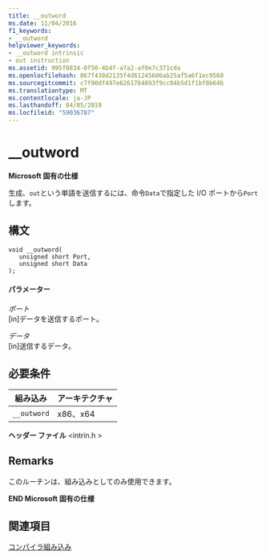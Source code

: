```yaml
---
title: __outword
ms.date: 11/04/2016
f1_keywords:
- __outword
helpviewer_keywords:
- __outword intrinsic
- out instruction
ms.assetid: 995f8834-0f50-4b4f-a7a2-af0e7c371cda
ms.openlocfilehash: 067f438d2135f4d61245606ab25af5a6f1ec9568
ms.sourcegitcommit: c7f90df497e6261764893f9cc04b5d1f1bf0b64b
ms.translationtype: MT
ms.contentlocale: ja-JP
ms.lasthandoff: 04/05/2019
ms.locfileid: "59036787"
---
```

# <a name="outword"></a>__outword

**Microsoft 固有の仕様**

生成、`out`という単語を送信するには、命令`Data`で指定した I/O ポートから`Port`します。

## <a name="syntax"></a>構文

```
void __outword(
   unsigned short Port,
   unsigned short Data
);
```

#### <a name="parameters"></a>パラメーター

*ポート*<br/>
[in]データを送信するポート。

*データ*<br/>
[in]送信するデータ。

## <a name="requirements"></a>必要条件

|組み込み|アーキテクチャ|
|---------------|------------------|
|`__outword`|x86、x64|

**ヘッダー ファイル** \<intrin.h >

## <a name="remarks"></a>Remarks

このルーチンは、組み込みとしてのみ使用できます。

**END Microsoft 固有の仕様**

## <a name="see-also"></a>関連項目

[コンパイラ組み込み](../intrinsics/compiler-intrinsics.md)